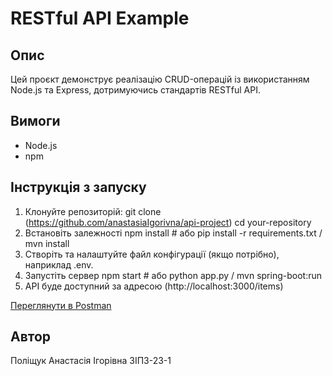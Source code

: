 # RESTful API Example

## Опис
Цей проєкт демонструє реалізацію CRUD-операцій із використанням Node.js та Express, дотримуючись стандартів RESTful API.

## Вимоги
- Node.js
- npm


## Інструкція з запуску
1. Клонуйте репозиторій:
git clone (https://github.com/anastasiaIgorivna/api-project)
cd your-repository
2. Встановіть залежності
 npm install  # або pip install -r requirements.txt / mvn install
3. Створіть та налаштуйте файл конфігурації (якщо потрібно), наприклад  .env.
4. Запустіть сервер
npm start  # або python app.py / mvn spring-boot:run
5. API буде доступний за адресою
(http://localhost:3000/items)

[Переглянути в Postman](https://documenter.getpostman.com/view/41950920/2sAYX8Kgin)

## Автор
Поліщук  Анастасія Ігорівна
ЗІПЗ-23-1

